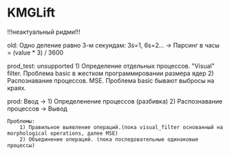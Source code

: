 # KMGLift

!!!неактуальный ридми!!!

old:
    Одно деление равно 3-м секундам: 3s=1, 6s=2... -> 
        Парсинг в часы = (value * 3) / 3600

prod_test:
    unsupported
    1) Определение отдельных процессов. "Visual" filter. Проблема basic в жестком программировании размера ядер
    2) Распознавание процессов. MSE. Проблема basic бывают выбросы на краях. 
    
prod:
    Ввод ->
    1) Определенение процессов (разбивка)
    2) Распознавание процессов
    -> Вывод

    Проблемы:
        1) Правильное выявление операций.(пока visual_filter основанный на morphological operations, далее MSE)
        2) Объединение операций. (пока последовательные одинаковые процессы)
